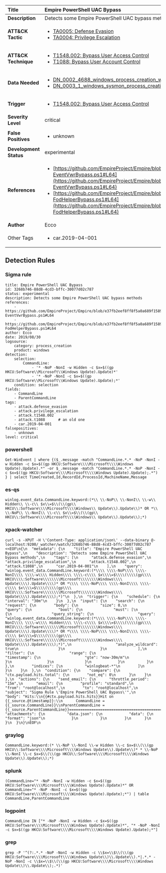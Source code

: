 | Title                    | Empire PowerShell UAC Bypass       |
|:-------------------------|:------------------|
| **Description**          | Detects some Empire PowerShell UAC bypass methods |
| **ATT&amp;CK Tactic**    |  <ul><li>[TA0005: Defense Evasion](https://attack.mitre.org/tactics/TA0005)</li><li>[TA0004: Privilege Escalation](https://attack.mitre.org/tactics/TA0004)</li></ul>  |
| **ATT&amp;CK Technique** | <ul><li>[T1548.002: Bypass User Access Control](https://attack.mitre.org/techniques/T1548.002)</li><li>[T1088: Bypass User Account Control](https://attack.mitre.org/techniques/T1088)</li></ul>  |
| **Data Needed**          | <ul><li>[DN_0002_4688_windows_process_creation_with_commandline](../Data_Needed/DN_0002_4688_windows_process_creation_with_commandline.md)</li><li>[DN_0003_1_windows_sysmon_process_creation](../Data_Needed/DN_0003_1_windows_sysmon_process_creation.md)</li></ul>  |
| **Trigger**              | <ul><li>[T1548.002: Bypass User Access Control](../Triggers/T1548.002.md)</li></ul>  |
| **Severity Level**       | critical |
| **False Positives**      | <ul><li>unknown</li></ul>  |
| **Development Status**   | experimental |
| **References**           | <ul><li>[https://github.com/EmpireProject/Empire/blob/e37fb2eef8ff8f5a0a689f1589f424906fe13055/data/module_source/privesc/Invoke-EventVwrBypass.ps1#L64](https://github.com/EmpireProject/Empire/blob/e37fb2eef8ff8f5a0a689f1589f424906fe13055/data/module_source/privesc/Invoke-EventVwrBypass.ps1#L64)</li><li>[https://github.com/EmpireProject/Empire/blob/e37fb2eef8ff8f5a0a689f1589f424906fe13055/data/module_source/privesc/Invoke-FodHelperBypass.ps1#L64](https://github.com/EmpireProject/Empire/blob/e37fb2eef8ff8f5a0a689f1589f424906fe13055/data/module_source/privesc/Invoke-FodHelperBypass.ps1#L64)</li></ul>  |
| **Author**               | Ecco |
| Other Tags           | <ul><li>car.2019-04-001</li></ul> | 

## Detection Rules

### Sigma rule

```
title: Empire PowerShell UAC Bypass
id: 3268b746-88d8-4cd3-bffc-30077d02c787
status: experimental
description: Detects some Empire PowerShell UAC bypass methods
references:
    - https://github.com/EmpireProject/Empire/blob/e37fb2eef8ff8f5a0a689f1589f424906fe13055/data/module_source/privesc/Invoke-EventVwrBypass.ps1#L64
    - https://github.com/EmpireProject/Empire/blob/e37fb2eef8ff8f5a0a689f1589f424906fe13055/data/module_source/privesc/Invoke-FodHelperBypass.ps1#L64
author: Ecco
date: 2019/08/30
logsource:
    category: process_creation
    product: windows
detection:
    selection:
        CommandLine:
            - '* -NoP -NonI -w Hidden -c $x=$((gp HKCU:Software\\Microsoft\\Windows Update).Update)*'
            - '* -NoP -NonI -c $x=$((gp HKCU:Software\\Microsoft\\Windows Update).Update);*'
    condition: selection
fields:
    - CommandLine
    - ParentCommandLine
tags:
    - attack.defense_evasion
    - attack.privilege_escalation
    - attack.t1548.002
    - attack.t1088      # an old one
    - car.2019-04-001
falsepositives:
    - unknown
level: critical

```





### powershell
    
```
Get-WinEvent | where {($_.message -match "CommandLine.*.* -NoP -NonI -w Hidden -c $x=$((gp HKCU:Software\\\\Microsoft\\\\Windows Update).Update).*" -or $_.message -match "CommandLine.*.* -NoP -NonI -c $x=$((gp HKCU:Software\\\\Microsoft\\\\Windows Update).Update);.*") } | select TimeCreated,Id,RecordId,ProcessId,MachineName,Message
```


### es-qs
    
```
winlog.event_data.CommandLine.keyword:(*\\ \\-NoP\\ \\-NonI\\ \\-w\\ Hidden\\ \\-c\\ $x\\=$\\(\\(gp\\ HKCU\\:Software\\\\Microsoft\\\\Windows\\ Update\\).Update\\)* OR *\\ \\-NoP\\ \\-NonI\\ \\-c\\ $x\\=$\\(\\(gp\\ HKCU\\:Software\\\\Microsoft\\\\Windows\\ Update\\).Update\\);*)
```


### xpack-watcher
    
```
curl -s -XPUT -H \'Content-Type: application/json\' --data-binary @- localhost:9200/_watcher/watch/3268b746-88d8-4cd3-bffc-30077d02c787 <<EOF\n{\n  "metadata": {\n    "title": "Empire PowerShell UAC Bypass",\n    "description": "Detects some Empire PowerShell UAC bypass methods",\n    "tags": [\n      "attack.defense_evasion",\n      "attack.privilege_escalation",\n      "attack.t1548.002",\n      "attack.t1088",\n      "car.2019-04-001"\n    ],\n    "query": "winlog.event_data.CommandLine.keyword:(*\\\\ \\\\-NoP\\\\ \\\\-NonI\\\\ \\\\-w\\\\ Hidden\\\\ \\\\-c\\\\ $x\\\\=$\\\\(\\\\(gp\\\\ HKCU\\\\:Software\\\\\\\\Microsoft\\\\\\\\Windows\\\\ Update\\\\).Update\\\\)* OR *\\\\ \\\\-NoP\\\\ \\\\-NonI\\\\ \\\\-c\\\\ $x\\\\=$\\\\(\\\\(gp\\\\ HKCU\\\\:Software\\\\\\\\Microsoft\\\\\\\\Windows\\\\ Update\\\\).Update\\\\);*)"\n  },\n  "trigger": {\n    "schedule": {\n      "interval": "30m"\n    }\n  },\n  "input": {\n    "search": {\n      "request": {\n        "body": {\n          "size": 0,\n          "query": {\n            "bool": {\n              "must": [\n                {\n                  "query_string": {\n                    "query": "winlog.event_data.CommandLine.keyword:(*\\\\ \\\\-NoP\\\\ \\\\-NonI\\\\ \\\\-w\\\\ Hidden\\\\ \\\\-c\\\\ $x\\\\=$\\\\(\\\\(gp\\\\ HKCU\\\\:Software\\\\\\\\Microsoft\\\\\\\\Windows\\\\ Update\\\\).Update\\\\)* OR *\\\\ \\\\-NoP\\\\ \\\\-NonI\\\\ \\\\-c\\\\ $x\\\\=$\\\\(\\\\(gp\\\\ HKCU\\\\:Software\\\\\\\\Microsoft\\\\\\\\Windows\\\\ Update\\\\).Update\\\\);*)",\n                    "analyze_wildcard": true\n                  }\n                }\n              ],\n              "filter": {\n                "range": {\n                  "timestamp": {\n                    "gte": "now-30m/m"\n                  }\n                }\n              }\n            }\n          }\n        },\n        "indices": [\n          "winlogbeat-*"\n        ]\n      }\n    }\n  },\n  "condition": {\n    "compare": {\n      "ctx.payload.hits.total": {\n        "not_eq": 0\n      }\n    }\n  },\n  "actions": {\n    "send_email": {\n      "throttle_period": "15m",\n      "email": {\n        "profile": "standard",\n        "from": "root@localhost",\n        "to": "root@localhost",\n        "subject": "Sigma Rule \'Empire PowerShell UAC Bypass\'",\n        "body": "Hits:\\n{{#ctx.payload.hits.hits}}Hit on {{_source.@timestamp}}:\\n      CommandLine = {{_source.CommandLine}}\\nParentCommandLine = {{_source.ParentCommandLine}}================================================================================\\n{{/ctx.payload.hits.hits}}",\n        "attachments": {\n          "data.json": {\n            "data": {\n              "format": "json"\n            }\n          }\n        }\n      }\n    }\n  }\n}\nEOF\n
```


### graylog
    
```
CommandLine.keyword:(* \\-NoP \\-NonI \\-w Hidden \\-c $x=$\\(\\(gp HKCU\\:Software\\\\Microsoft\\\\Windows Update\\).Update\\)* * \\-NoP \\-NonI \\-c $x=$\\(\\(gp HKCU\\:Software\\\\Microsoft\\\\Windows Update\\).Update\\);*)
```


### splunk
    
```
(CommandLine="* -NoP -NonI -w Hidden -c $x=$((gp HKCU:Software\\\\Microsoft\\\\Windows Update).Update)*" OR CommandLine="* -NoP -NonI -c $x=$((gp HKCU:Software\\\\Microsoft\\\\Windows Update).Update);*") | table CommandLine,ParentCommandLine
```


### logpoint
    
```
CommandLine IN ["* -NoP -NonI -w Hidden -c $x=$((gp HKCU:Software\\\\Microsoft\\\\Windows Update).Update)*", "* -NoP -NonI -c $x=$((gp HKCU:Software\\\\Microsoft\\\\Windows Update).Update);*"]
```


### grep
    
```
grep -P '^(?:.*.* -NoP -NonI -w Hidden -c \\$x=\\$\\(\\(gp HKCU:Software\\\\Microsoft\\\\Windows Update\\)\\.Update\\).*|.*.* -NoP -NonI -c \\$x=\\$\\(\\(gp HKCU:Software\\\\Microsoft\\\\Windows Update\\)\\.Update\\);.*)'
```



